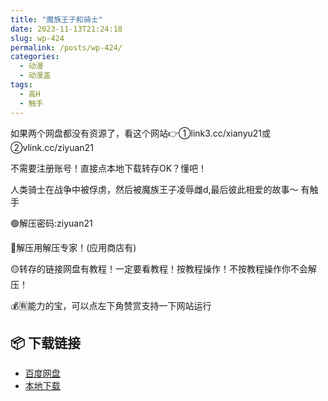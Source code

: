 ```yaml
---
title: "魔族王子和骑士"
date: 2023-11-13T21:24:18
slug: wp-424
permalink: /posts/wp-424/
categories:
  - 动漫
  - 动漫盖
tags:
  - 高H
  - 触手
---
```


如果两个网盘都没有资源了，看这个网站👉①link3.cc/xianyu21或②vlink.cc/ziyuan21

不需要注册账号！直接点本地下载转存OK？懂吧！

人类骑士在战争中被俘虏，然后被魔族王子凌辱雌d,最后彼此相爱的故事～ 有触手

🟢解压密码:ziyuan21

🔵解压用解压专家！(应用商店有)

🟡转存的链接网盘有教程！一定要看教程！按教程操作！不按教程操作你不会解压！

💰🈶能力的宝，可以点左下角赞赏支持一下网站运行

## 📦 下载链接
- [百度网盘](https://blziyuan21.com/pay-download/424?key=ddf02ef3f4&down_id=0)
- [本地下载](https://blziyuan21.com/pay-download/424?key=ddf02ef3f4&down_id=1)


